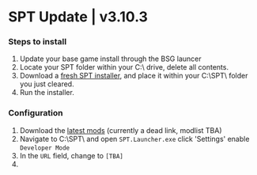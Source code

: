 # SPT Update | v3.10.3

### Steps to install
1. Update your base game install through the BSG launcer
2. Locate your SPT folder within your C:\ drive, delete all contents.
3. Download a [fresh SPT installer](https://sp-tarkov.com/#download), and place it within your C:\SPT\ folder you just cleared.
4. Run the installer.
### Configuration
1. Download the [latest mods](link.link) (currently a dead link, modlist TBA)
2. Navigate to C:\SPT\ and open `SPT.Launcher.exe` click 'Settings' enable `Developer Mode` 
3. In the `URL` field, change to `[TBA]`
4. 
